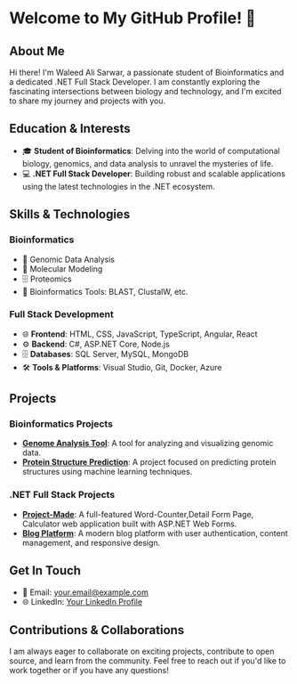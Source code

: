 # Welcome to My GitHub Profile! 👋

## About Me

Hi there! I'm Waleed Ali Sarwar, a passionate student of Bioinformatics and a dedicated .NET Full Stack Developer. I am constantly exploring the fascinating intersections between biology and technology, and I'm excited to share my journey and projects with you.

## Education & Interests

- 🎓 **Student of Bioinformatics**: Delving into the world of computational biology, genomics, and data analysis to unravel the mysteries of life.
- 💻 **.NET Full Stack Developer**: Building robust and scalable applications using the latest technologies in the .NET ecosystem.

## Skills & Technologies

### Bioinformatics
- 🧬 Genomic Data Analysis
- 🧫 Molecular Modeling
- 🗄️ Proteomics
- 🔬 Bioinformatics Tools: BLAST, ClustalW, etc.

### Full Stack Development
- 🌐 **Frontend**: HTML, CSS, JavaScript, TypeScript, Angular, React
- ⚙️ **Backend**: C#, ASP.NET Core, Node.js
- 🗄️ **Databases**: SQL Server, MySQL, MongoDB
- 🛠️ **Tools & Platforms**: Visual Studio, Git, Docker, Azure

## Projects

### Bioinformatics Projects
- **[Genome Analysis Tool](https://github.com/yourusername/genome-analysis-tool)**: A tool for analyzing and visualizing genomic data.
- **[Protein Structure Prediction](https://github.com/yourusername/protein-structure-prediction)**: A project focused on predicting protein structures using machine learning techniques.

### .NET Full Stack Projects
- **[Project-Made](https://github.com/yourusername/e-commerce-platform)**: A full-featured Word-Counter,Detail Form Page, Calculator web application built with ASP.NET Web Forms.
- **[Blog Platform](https://github.com/yourusername/blog-platform)**: A modern blog platform with user authentication, content management, and responsive design.

## Get In Touch

- 📧 Email: [your.email@example.com](mailto:waleed.alisarwar336@outlook.com)
- 🌐 LinkedIn: [Your LinkedIn Profile](https://linkedin.com/in/waleed-ali-sarwar)


## Contributions & Collaborations

I am always eager to collaborate on exciting projects, contribute to open source, and learn from the community. Feel free to reach out if you'd like to work together or if you have any questions!
